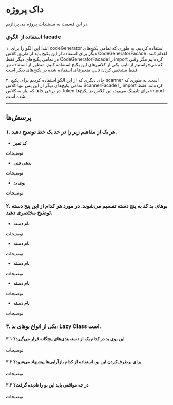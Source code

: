 # داک پروژه

در این قسمت به مستندات پروژه می‌پردازیم.

### استفاده از الگوی facade

۱. ابتدا این الگو را برای codeGenerator استفاده کردیم. به طوری که تمامی پکیج‌های دیگر برای استفاده از این پکیج باید از طریق کلاس CodeGeneratorFacade اغدام کنند. در تمامی پکیج‌های دیگر فقط CodeGeneratorFacade را import کرده‌ایم مگر وقتی که می‌خواستیم از تایپ یکی از کلاس‌های این پکیج استفاده کنیم. منظور از استفاده نیز فقط مشخص کردن تایپ متغیر‌های استفاده شده در پکیج‌های دیگر است.


۲. جای دیگری که از این الگو استفاده کردیم برای پکیج scanner است. به طوری که تمامی پکیج‌های دیگر از این پس تنها کلاس ScannerFacade را import کرده‌اند. فقط در برخی جاها که نیاز به کلاس Token برای تایپینگ می‌بود، این کلاس دز پکیج‌ها import شده است.

---
## پرسش‌ها
### ۱. هر یک از مفاهیم زیر را در حد یک خط توضیح دهید.

- **کد تمیز**

توضیحات

- **بدهی فنی**

توضیحات

- **بوی بد**

توضیحات

### ۲.  بوهای بد کد به پنج دسته تقسیم می‌شوند. در مورد هر کدام از این پنج دسته توضیح مختصری دهید.

- **نام دسته**

توضیحات


- **نام دسته**

توضیحات

- **نام دسته**

توضیحات

- **نام دسته**

توضیحات

- **نام دسته**

توضیحات


### ۳. یکی از انواع بوهای بد، Lazy Class است. 

#### ۳.۱ این بوی بد در کدام یک از دسته‌بندی‌های پنج‌گانه قرار می‌گیرد؟ 
توضیحات

#### ۳.۲ برای برطرف‌کردن این بو، استفاده از کدام بازآرایی‌ها پیشنهاد می‌شود؟ 
توضیحات

#### ۳.۳ در چه مواقعی باید این بو را نادیده گرفت؟
توضیحات